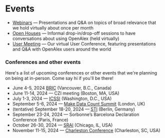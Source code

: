 # Events

* [Webinars](webinars.md) — Presentations and Q\&A on topics of broad relevance that we hold virtually about once per month
* [Open Houses](open-houses.md) — Informal drop-in/drop-off sessions to have conversations about using OpenAlex (held virtually)
* [User Meeting](user-meeting.md) — Our virtual User Conference, featuring presentations and Q&A with OpenAlex users around the world

### Conferences and other events

Here's a list of upcoming conferences or other events that we're planning on being at in-person. Come say hi if you'll be there!

* June 4-5, 2024 [BRIC](https://www.bric-conference.ca/) (Vancouver, B.C., Canada)
* June 11-14, 2024 — CZI meeting (Boston, MA, USA)
* July 1-3, 2024 — [ICSSI](https://www.icssi.org/) (Washington, D.C., USA)
* September 5-6, 2024 — [Make Data Count Summit](https://summit.makedatacount.org/) (London, UK)
* (tentative) September 18-20, 2024 — [STI](https://sti2024.org/sti-conference/index.php) (Berlin, Germany)
* September 23-24, 2024 — Sorbonne’s Barcelona Declaration Conference (Paris, France)
* October 26-30, 2024 — [SRAI](https://www.srainternational.org/home) (Chicago, IL, USA)
* November 11-15, 2024 — [Charleston Conference](https://www.charleston-hub.com/the-charleston-conference/welcome/2024-charleston-conference/) (Charleston, SC, USA)
